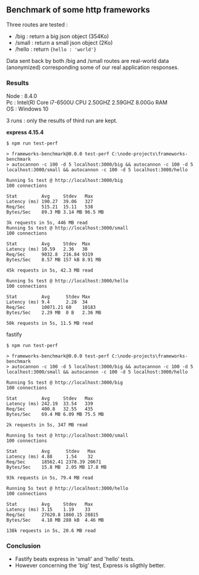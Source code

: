 ## Benchmark of some http frameworks

Three routes are tested : 
- /big : return a big json object (354Ko)
- /small : return a small json object (2Ko)
- /hello : return `{hello : 'world'}`

Data sent back by both /big and /small routes are real-world data (anonymized) corresponding some of our real application responses. 

### Results

Node : 8.4.0  
Pc : Intel(R) Core i7-6500U CPU 2.50GHZ 2.59GHZ 8.00Go RAM  
OS : Windows 10

3 runs : only the results of third run are kept.  

**express 4.15.4**

```
$ npm run test-perf

> frameworks-benchmark@0.0.0 test-perf C:\node-projects\frameworks-benchmark
> autocannon -c 100 -d 5 localhost:3000/big && autocannon -c 100 -d 5 localhost:3000/small && autocannon -c 100 -d 5 localhost:3000/hello

Running 5s test @ http://localhost:3000/big
100 connections

Stat         Avg     Stdev   Max
Latency (ms) 190.27  39.06   327
Req/Sec      515.21  15.11   538
Bytes/Sec    89.3 MB 3.14 MB 96.5 MB

3k requests in 5s, 446 MB read
Running 5s test @ http://localhost:3000/small
100 connections

Stat         Avg     Stdev  Max
Latency (ms) 10.59   2.36   38
Req/Sec      9032.8  216.84 9319
Bytes/Sec    8.57 MB 157 kB 8.91 MB

45k requests in 5s, 42.3 MB read

Running 5s test @ http://localhost:3000/hello
100 connections

Stat         Avg      Stdev Max
Latency (ms) 9.4      2.28  34
Req/Sec      10071.21 60    10183
Bytes/Sec    2.29 MB  0 B   2.36 MB

50k requests in 5s, 11.5 MB read

```

fastify
```
$ npm run test-perf

> frameworks-benchmark@0.0.0 test-perf C:\node-projects\frameworks-benchmark
> autocannon -c 100 -d 5 localhost:3000/big && autocannon -c 100 -d 5 localhost:3000/small && autocannon -c 100 -d 5 localhost:3000/hello

Running 5s test @ http://localhost:3000/big
100 connections

Stat         Avg     Stdev   Max
Latency (ms) 242.19  33.54   339
Req/Sec      400.8   32.55   435
Bytes/Sec    69.4 MB 6.09 MB 75.5 MB

2k requests in 5s, 347 MB read

Running 5s test @ http://localhost:3000/small
100 connections

Stat         Avg      Stdev   Max
Latency (ms) 4.88     1.54    32
Req/Sec      18562.41 2378.39 20671
Bytes/Sec    15.8 MB  2.05 MB 17.8 MB

93k requests in 5s, 79.4 MB read

Running 5s test @ http://localhost:3000/hello
100 connections

Stat         Avg     Stdev   Max
Latency (ms) 3.15    1.19    33
Req/Sec      27620.8 1860.15 28815
Bytes/Sec    4.18 MB 288 kB  4.46 MB

138k requests in 5s, 20.6 MB read
```

### Conclusion

- Fastify beats express in 'small' and 'hello' tests.  
- However concerning the 'big' test, Express is sligthly better.